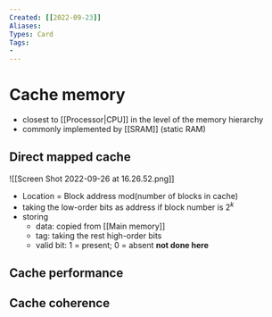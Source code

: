 ```yaml
---
Created: [[2022-09-23]]
Aliases: 
Types: Card
Tags: 
- 
---
```

# Cache memory
- closest to [[Processor|CPU]] in the level of the memory hierarchy
- commonly implemented by [[SRAM]] (static RAM)
## Direct mapped cache
![[Screen Shot 2022-09-26 at 16.26.52.png]]
- Location = Block address mod(number of blocks in cache)
- taking the low-order bits as address if block number is $2^k$
- storing
	- data: copied from [[Main memory]]
	- tag: taking the rest high-order bits
	- valid bit: 1 = present; 0 = absent
**not done here**
## Cache performance
## Cache coherence